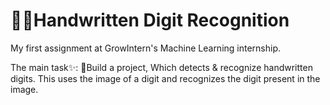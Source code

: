 # 🧠🚀Handwritten Digit Recognition
My first assignment at GrowIntern's Machine Learning internship.

The main task✨:
🎯Build a project, Which detects & recognize
handwritten digits. This uses the image of a
digit and recognizes the digit present in
the image.
